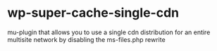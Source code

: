 wp-super-cache-single-cdn
=========================

mu-plugin that allows you to use a single cdn distribution for an entire multisite network by disabling the ms-files.php rewrite